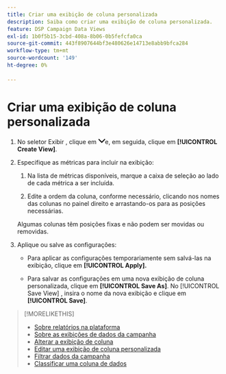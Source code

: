 ```yaml
---
title: Criar uma exibição de coluna personalizada
description: Saiba como criar uma exibição de coluna personalizada.
feature: DSP Campaign Data Views
exl-id: 1b0f5b15-3cbd-408a-8b06-0b5fefcfa0ca
source-git-commit: 443f8907644bf3e480626e14713e8abb9bfca284
workflow-type: tm+mt
source-wordcount: '149'
ht-degree: 0%

---
```


# Criar uma exibição de coluna personalizada

1. No seletor Exibir , clique em ![seta para baixo](/help/dsp/assets/chevron-down.png)e, em seguida, clique em **[!UICONTROL Create View]**.

1. Especifique as métricas para incluir na exibição:

   1. Na lista de métricas disponíveis, marque a caixa de seleção ao lado de cada métrica a ser incluída.

   1. Edite a ordem da coluna, conforme necessário, clicando nos nomes das colunas no painel direito e arrastando-os para as posições necessárias.

   Algumas colunas têm posições fixas e não podem ser movidas ou removidas.

1. Aplique ou salve as configurações:

   * Para aplicar as configurações temporariamente sem salvá-las na exibição, clique em **[!UICONTROL Apply].**

   * Para salvar as configurações em uma nova exibição de coluna personalizada, clique em **[!UICONTROL Save As]**. No [!UICONTROL Save View] , insira o nome da nova exibição e clique em **[!UICONTROL Save]**.

>[!MORELIKETHIS]
>
>* [Sobre relatórios na plataforma](campaign-reports-about.md)
>* [Sobre as exibições de dados da campanha](campaign-data-views-about.md)
>* [Alterar a exibição de coluna](column-view-change.md)
>* [Editar uma exibição de coluna personalizada](column-view-edit.md)
>* [Filtrar dados da campanha](campaign-data-filter.md)
>* [Classificar uma coluna de dados](campaign-data-sort.md)

